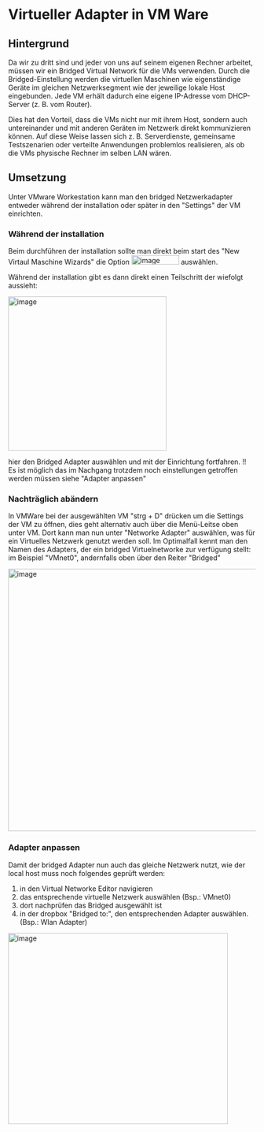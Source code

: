  # Virtueller Adapter in VM Ware
## Hintergrund
Da wir zu dritt sind und jeder von uns auf seinem eigenen Rechner arbeitet, müssen wir ein Bridged Virtual Network für die VMs verwenden.
Durch die Bridged-Einstellung werden die virtuellen Maschinen wie eigenständige Geräte im gleichen Netzwerksegment wie der jeweilige lokale Host eingebunden. Jede VM erhält dadurch eine eigene IP-Adresse vom DHCP-Server (z. B. vom Router).

Dies hat den Vorteil, dass die VMs nicht nur mit ihrem Host, sondern auch untereinander und mit anderen Geräten im Netzwerk direkt kommunizieren können. Auf diese Weise lassen sich z. B. Serverdienste, gemeinsame Testszenarien oder verteilte Anwendungen problemlos realisieren, als ob die VMs physische Rechner im selben LAN wären.

## Umsetzung
Unter VMware Workestation kann man den bridged Netzwerkadapter entweder während der installation oder später in den "Settings" der VM einrichten.

### Während der installation

Beim durchführen der installation sollte man direkt beim start des "New Virtaul Maschine Wizards" die Option <img width="97" height="19" alt="image" src="https://github.com/user-attachments/assets/95bb7b1e-3d56-4102-99fd-6acbe6dfbca1" /> auswählen.

Während der installation gibt es dann direkt einen Teilschritt der wiefolgt aussieht:

<img width="322" height="313" alt="image" src="https://github.com/user-attachments/assets/fe4349ed-379c-4290-94fe-11fe0ac318e3" />

hier den Bridged Adapter auswählen und mit der Einrichtung fortfahren.
!! Es ist möglich das im Nachgang trotzdem noch einstellungen getroffen werden müssen siehe "Adapter anpassen"

### Nachträglich abändern

In VMWare bei der ausgewählten VM "strg + D" drücken um die Settings der VM zu öffnen, dies geht alternativ auch über die Menü-Leitse oben unter VM.
Dort kann man nun unter "Networke Adapter" auswählen, was für ein Virtuelles Netzwerk genutzt werden soll.
Im Optimalfall kennt man den Namen des Adapters, der ein bridged Virtuelnetworke zur verfügung stellt: im Beispiel "VMnet0", andernfalls oben über den Reiter "Bridged"

<img width="555" height="533" alt="image" src="https://github.com/user-attachments/assets/589fe82b-d1db-416a-be23-b01f96f730a1" />

### Adapter anpassen

Damit der bridged Adapter nun auch das gleiche Netzwerk nutzt, wie der local host muss noch folgendes geprüft werden:
1. in den Virtual Networke Editor navigieren
2. das entsprechende virtuelle Netzwerk auswählen (Bsp.: VMnet0)
3. dort nachprüfen das Bridged ausgewählt ist
4. in der dropbox "Bridged to:", den entsprechenden Adapter auswählen. (Bsp.: Wlan Adapter)

<img width="447" height="388" alt="image" src="https://github.com/user-attachments/assets/9c6cf577-ed16-4425-b0b1-21279f0c6c0c" />

